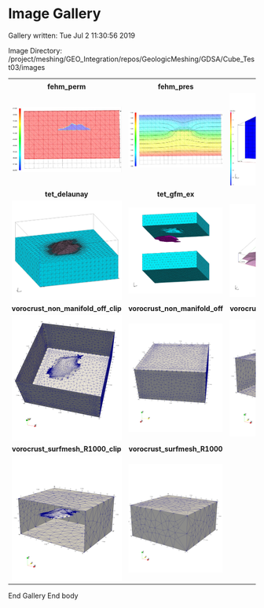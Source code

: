 # Image Gallery 

Gallery written: Tue Jul  2 11:30:56 2019

Image Directory: /project/meshing/GEO_Integration/repos/GeologicMeshing/GDSA/Cube_Test03/images


|  |  |  |   | 
| :---: | :---: | :---: | :---:  | 
|  |  |  |   | 
|  **fehm_perm** |  **fehm_pres** |  **hex_octree** |  **tet_delaunay_nodes**  | 
| <img width="300" src="fehm_perm.png"> | <img width="300" src="fehm_pres.png"> | <img width="300" src="hex_octree.png"> | <img width="300" src="tet_delaunay_nodes.png">  | 
|  **tet_delaunay** |  **tet_gfm_ex** |  **tet_gfm_intrf** |  **tet_gfm**  | 
| <img width="300" src="tet_delaunay.png"> | <img width="300" src="tet_gfm_ex.png"> | <img width="300" src="tet_gfm_intrf.png"> | <img width="300" src="tet_gfm.png">  | 
|  **vorocrust_non_manifold_off_clip** |  **vorocrust_non_manifold_off** |  **vorocrust_surfmesh_R0.8_clip** |  **vorocrust_surfmesh_R0.8**  | 
| <img width="300" src="vorocrust_non_manifold_off_clip.png"> | <img width="300" src="vorocrust_non_manifold_off.png"> | <img width="300" src="vorocrust_surfmesh_R0.8_clip.png"> | <img width="300" src="vorocrust_surfmesh_R0.8.png">  | 
|  **vorocrust_surfmesh_R1000_clip** |  **vorocrust_surfmesh_R1000**  | 
| <img width="300" src="vorocrust_surfmesh_R1000_clip.png"> | <img width="300" src="vorocrust_surfmesh_R1000.png">  | 


 End Gallery 
End body
